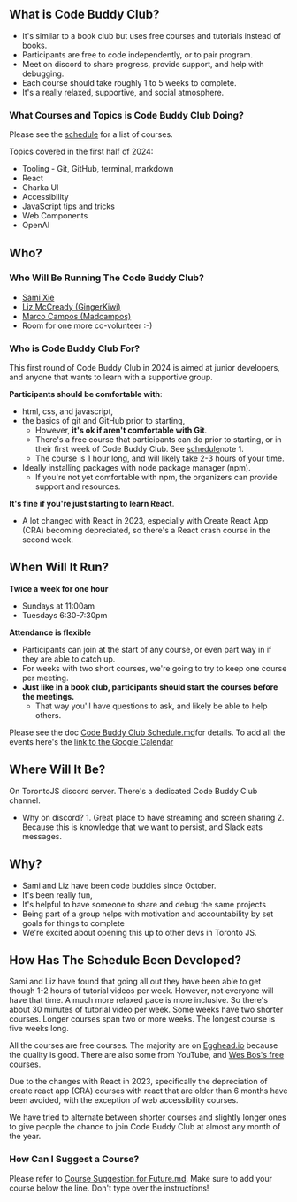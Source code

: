 ## What is Code Buddy Club?

- It's similar to a book club but uses free courses and tutorials instead of books.
- Participants are free to code independently, or to pair program.
- Meet on discord to share progress, provide support, and help with debugging.
- Each course should take roughly 1 to 5 weeks to complete.
- It's a really relaxed, supportive, and social atmosphere.
### What Courses and Topics is Code Buddy Club Doing?

Please see the [schedule](https://github.com/torontojs/code-buddy-club/blob/main/Code%20Buddy%20Club%20Schedule.md) for a list of courses.

Topics covered in the first half of 2024:
- Tooling - Git, GitHub, terminal, markdown
- React
- Charka UI
- Accessibility
- JavaScript tips and tricks
- Web Components
- OpenAI
## Who?  

### Who Will Be Running The Code Buddy Club?

- [Sami Xie](https://github.com/tix980)
- [Liz McCready (GingerKiwi)](https://github.com/GingerKiwi)
- [Marco Campos (Madcampos)](https://github.com/madcampos)
- Room for one more co-volunteer :-)
### Who is Code Buddy Club For?

This first round of Code Buddy Club in 2024 is aimed at junior developers, and anyone that wants to learn with a supportive group. 

**Participants should be comfortable with**:

- html, css, and javascript, 
- the basics of git and GitHub prior to starting,
	- However, **it's ok if aren't comfortable with Git**. 
	- There's a free course that participants can do prior to starting, or in their first week of Code Buddy Club. See [schedule](https://github.com/torontojs/code-buddy-club/blob/main/Code%20Buddy%20Club%20Schedule.md)note 1. 
	- The course is 1 hour long, and will likely take 2-3 hours of your time.
- Ideally installing packages with node package manager (npm).
	-  If you're not yet comfortable with npm, the organizers can provide support and resources.

**It's fine if you're just starting to learn React**. 

- A lot changed with React in 2023, especially with Create React App (CRA) becoming depreciated, so there's a React crash course in the second week.
## When Will It Run?

**Twice a week for one hour**

- Sundays at 11:00am
- Tuesdays 6:30-7:30pm 

**Attendance is flexible**

- Participants can join at the start of any course, or even part way in if they are able to catch up.
- For weeks with two short courses, we're going to try to keep one course per meeting. 
-  **Just like in a book club, participants should start the courses before the meetings.** 
	- That way you'll have questions to ask, and likely be able to help others.

Please see the doc [Code Buddy Club Schedule.md](https://github.com/torontojs/code-buddy-club/blob/main/Code%20Buddy%20Club%20Schedule.md)for details.
To add all the events here's the [link to the Google Calendar](https://calendar.google.com/calendar/u/0?cid=MGE4ZDRkNmEwYWQxNGJlMTBjZTc0MTRlODAxMDViZTI0ZjE1YmExNGFkZmYyNDc1MTgzM2FjOGUwMGI0ODkxYUBncm91cC5jYWxlbmRhci5nb29nbGUuY29t)
## Where Will It Be?

On TorontoJS discord server. There's a dedicated Code Buddy Club channel. 
- Why on discord? 
		1.  Great place to have streaming and screen sharing
		2. Because this is knowledge that we want to persist, and Slack eats messages.
## Why?

- Sami and Liz have been code buddies since October. 
- It's been really fun, 
- It's helpful to have someone to share and debug the same projects
- Being part of a group helps with motivation  and accountability by set goals for things to complete
- We're excited about opening this up to other devs in Toronto JS.
## How Has The Schedule Been Developed?

Sami and Liz have found that going all out they have been able to get though 1-2 hours of tutorial videos per week. However, not everyone will have that time. A much more relaxed pace is more inclusive. So there's about 30 minutes of tutorial video per week. Some weeks have two shorter courses. Longer courses span two or more weeks. The longest course is five weeks long.

All the courses are free courses. The majority are on [Egghead.io](https://egghead.io) because the quality is good. There are also some from YouTube, and [Wes Bos's free courses](https://wesbos.com/courses). 

Due to the changes with React in 2023, specifically the depreciation of create react app (CRA) courses with react that are older than 6 months have been avoided, with the exception of web accessibility courses.

We have tried to alternate between shorter courses and slightly longer ones to give people the chance to join Code Buddy Club at almost any month of the year.
### How Can I Suggest a Course?

Please refer to [Course Suggestion for Future.md](https://github.com/torontojs/code-buddy-club/blob/main/Course%20Suggestion%20for%20Future.md). Make sure to add your course below the line. Don't type over the instructions!

